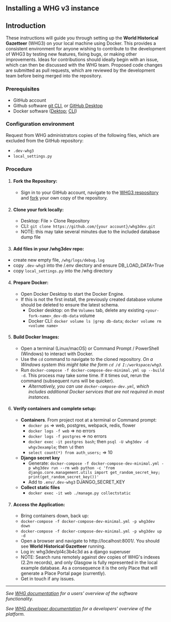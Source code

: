 ## Installing a WHG v3 instance

## Introduction

These instructions will guide you through setting up the **World Historical Gazetteer** (WHG3) on your local machine using Docker. This provides a consistent environment for anyone wishing to contribute to the development of WHG3 by testing new features, fixing bugs, or making other improvements. Ideas for contributions should ideally begin with an issue, which can then be discussed with the WHG team. Proposed code changes are submitted as pull requests, which are reviewed by the development team before being merged into the repository.

### Prerequisites
- GitHub account
- Github software [git CLI](https://github.com/cli/cli), or [GitHub Desktop](https://desktop.github.com/)
- Docker software ([Dektop](https://www.docker.com/products/docker-desktop/); [CLI](https://www.docker.com/products/cli/))

### Configuration environment
Request from WHG administrators copies of the following files, which are excluded from the GitHub repository:

- `.dev-whg3`
- `local_settings.py`

### Procedure
1. #### Fork the Repository:

   - Sign in to your GitHub account, navigate to the [WHG3 respository](https://github.com/WorldHistoricalGazetteer/whg3) and [fork](https://docs.github.com/en/get-started/quickstart/fork-a-repo) your own copy of the repository.

2. #### Clone your fork locally:
   - Desktop: File > Clone Repository
   - CLI: `git clone https://github.com/{your account}/whg3dev.git`
   - NOTE: this may take several minutes due to the included database dump file

3. #### Add files in your /whg3dev repo:
  - create new empty file, `/whg/logs/debug.log`
  - copy `.dev-whg3` into the /.env diectory and ensure DB\_LOAD\_DATA=True
  - copy `local_settings.py` into the /whg directory
  
4. #### Prepare Docker:
   - Open Docker Desktop to start the Docker Engine.
   - If this is not the first install, the previously created database volume should be deleted to ensure the latest schema. 
     - Docker desktop: on the `Volumes` tab, delete any existing `<your-fork-name>_dev-db-data` volume
     - Docker CLI: `docker volume ls |grep db-data`; `docker volume rm <volume name>`

5. #### Build Docker Images:
   - Open a terminal (Linux/macOS) or Command Prompt / PowerShell (Windows) to interact with Docker.
   - Use the `cd` command to navigate to the cloned repository. _On a Windows system this might take the form `cd /d I:/workspace/whg3`._
   - Run `docker-compose -f docker-compose-dev-minimal.yml up --build -d`. This process may take some time. If it times out, rerun the command (subsequent runs will be quicker).
       - _Alternatively, you can use `docker-compose-dev.yml`, which includes additional Docker services that are not required in most instances._

6. #### Verify containers and complete setup:
   - **Containers**. From project root at a terminal or Command prompt:
     - `docker ps` => web, postgres, webpack, redis, flower
     - `docker logs -f web` => no errors
     - `docker logs -f postgres` => no errors
     - `docker exec -it postgres bash`; then `psql -U whg3dev -d whgv3example`; then `\d` then
     - `select count(*) from auth_users;` => 10
   - **Django secret key**
     - Generate: `docker-compose -f docker-compose-dev-minimal.yml -p whg3dev run --rm web python -c 'from django.core.management.utils import get_random_secret_key; print(get_random_secret_key())'`
     - Add to `.env/.dev-whg3` DJANGO\_SECRET\_KEY
   - **Collect static files**
     - `docker exec -it web ./manage.py collectstatic`

7. #### Access the Application:
   - Bring containers down, back up:
   - `docker-compose -f docker-compose-dev-minimal.yml -p whg3dev down`
   - `docker-compose -f docker-compose-dev-minimal.yml -p whg3dev up -d`
   - Open a browser and navigate to http://localhost:8001/. You should see **World Historical Gazetteer** running. 
   - Log in: whg3dev/pl4c3b4c3d as a django superuser
   - NOTE: Search runs remotely against dev copies of WHG's indexes (2.2m records), and only Glasgow is fully represented in the local example database. As a consequence it is the only Place that will generate a Place Portal page (currently).
   - Get in touch if any issues.
  
________________________

_See [WHG documentation](https://whgazetteer.org/documentation/) for a users' overview of the software functionality._

_See [WHG developer documentation]() for a developers' overview of the platform._

